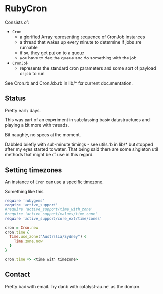 # RubyCron

Consists of:

* ```Cron```
  * a glorified Array representing sequence of CronJob instances
  * a thread that wakes up every minute to determine if jobs are runnable
  * if so, they get put on to a queue
  * you have to deq the queue and do something with the job
* ```CronJob```
  * represents the standard cron parameters and some sort of payload or job to run

See Cron.rb and CronJob.rb in lib/* for current documentation.

## Status

Pretty early days.  

This was part of an experiment in subclassing basic datastructures and playing a bit more with threads.

Bit naughty, no specs at the moment.

Dabbled briefly with sub-minute timings - see utils.rb in lib/* but
stopped after my eyes started to water. That being said there are some
singleton util methods that might be of use in this regard.

## Setting timezones

An instance of ```Cron``` can use a specific timezone.

Something like this

```ruby
require 'rubygems'
require 'active_support'
#require 'active_support/time_with_zone'
#require 'active_support/values/time_zone'
require 'active_support/core_ext/time/zones'

cron = Cron.new
cron.time {
  Time.use_zone("Australia/Sydney") {
    Time.zone.now
  }
}

cron.time => <time with timezone>
```

## Contact

Pretty bad with email.  Try danb with catalyst-au.net as the domain.
